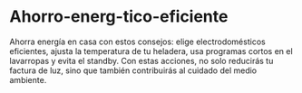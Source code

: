 # Ahorro-energ-tico-eficiente
Ahorra energía en casa con estos consejos: elige electrodomésticos eficientes, ajusta la temperatura de tu heladera, usa programas cortos en el lavarropas y evita el standby. Con estas acciones, no solo reducirás tu factura de luz, sino que también contribuirás al cuidado del medio ambiente.
